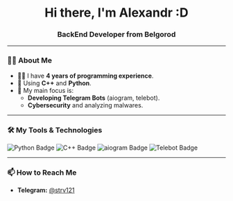 <div id="header" align="center">
    <h1>Hi there, I'm Alexandr :D</h1>
    <h3>BackEnd Developer from Belgorod</h3>
</div>

---

### 👨‍💻 About Me
- 🧑‍💻 I have **4 years of programming experience**.  
- 🐍 Using **C++** and **Python**.  
- 🎯 My main focus is:  
  - **Developing Telegram Bots** (aiogram, telebot).  
  - **Cybersecurity** and analyzing malwares.  

---

### 🛠️ My Tools & Technologies
<div>
    <img src="https://img.shields.io/badge/Python-3776AB?style=for-the-badge&logo=python&logoColor=white" alt="Python Badge"/>
    <img src="https://img.shields.io/badge/C++-00599C?style=for-the-badge&logo=cplusplus&logoColor=white" alt="C++ Badge"/>
    <img src="https://img.shields.io/badge/aiogram-2E8B57?style=for-the-badge&logo=python&logoColor=white" alt="aiogram Badge"/>
    <img src="https://img.shields.io/badge/Telebot-FF4500?style=for-the-badge&logo=telegram&logoColor=white" alt="Telebot Badge"/>
</div>

---

### 📫 How to Reach Me
- **Telegram:** [@strv121](https://t.me/strv121)  
